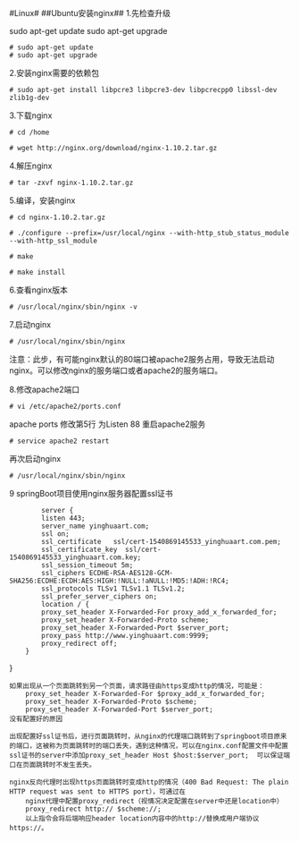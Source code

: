 #Linux#
##Ubuntu安装nginx##
1.先检查升级

sudo apt-get update
sudo apt-get upgrade

    # sudo apt-get update
    # sudo apt-get upgrade

2.安装nginx需要的依赖包

    # sudo apt-get install libpcre3 libpcre3-dev libpcrecpp0 libssl-dev zlib1g-dev

3.下载nginx

	# cd /home
	
	# wget http://nginx.org/download/nginx-1.10.2.tar.gz

4.解压nginx

    # tar -zxvf nginx-1.10.2.tar.gz

5.编译，安装nginx

	# cd nginx-1.10.2.tar.gz
	
	# ./configure --prefix=/usr/local/nginx --with-http_stub_status_module --with-http_ssl_module
	
	# make
	
	# make install


6.查看nginx版本

	# /usr/local/nginx/sbin/nginx -v


7.启动nginx

	# /usr/local/nginx/sbin/nginx


注意：此步，有可能nginx默认的80端口被apache2服务占用，导致无法启动nginx。可以修改nginx的服务端口或者apache2的服务端口。

8.修改apache2端口

	# vi /etc/apache2/ports.conf


apache ports
修改第5行 为Listen 88
重启apache2服务

	# service apache2 restart


再次启动nginx

	# /usr/local/nginx/sbin/nginx

9 springBoot项目使用nginx服务器配置ssl证书

            server {
            listen 443;
            server_name yinghuaart.com;
            ssl on;     
            ssl_certificate   ssl/cert-1540869145533_yinghuaart.com.pem;
            ssl_certificate_key  ssl/cert-1540869145533_yinghuaart.com.key;
            ssl_session_timeout 5m;
            ssl_ciphers ECDHE-RSA-AES128-GCM-SHA256:ECDHE:ECDH:AES:HIGH:!NULL:!aNULL:!MD5:!ADH:!RC4;
            ssl_protocols TLSv1 TLSv1.1 TLSv1.2;
            ssl_prefer_server_ciphers on;
            location / {
            proxy_set_header X-Forwarded-For proxy_add_x_forwarded_for; 
    		proxy_set_header X-Forwarded-Proto scheme; 
    		proxy_set_header X-Forwarded-Port $server_port;
            proxy_pass http://www.yinghuaart.com:9999;
            proxy_redirect off;
        }
}

	如果出现从一个页面跳转到另一个页面，请求路径由https变成http的情况，可能是：
		proxy_set_header X-Forwarded-For $proxy_add_x_forwarded_for; 
		proxy_set_header X-Forwarded-Proto $scheme; 
		proxy_set_header X-Forwarded-Port $server_port;
	没有配置好的原因
	
	出现配置好ssl证书后，进行页面跳转时，从nginx的代理端口跳转到了springboot项目原来的端口，这被称为页面跳转时的端口丢失，遇到这种情况，可以在nginx.conf配置文件中配置ssl证书的server中添加proxy_set_header Host $host:$server_port;  可以保证端口在页面跳转时不发生丢失。
	
	nginx反向代理时出现https页面跳转时变成http的情况（400 Bad Request: The plain HTTP request was sent to HTTPS port），可通过在
		nginx代理中配置proxy_redirect（视情况决定配置在server中还是location中）
		proxy_redirect http:// $scheme://;
		以上指令会将后端响应header location内容中的http://替换成用户端协议https://。